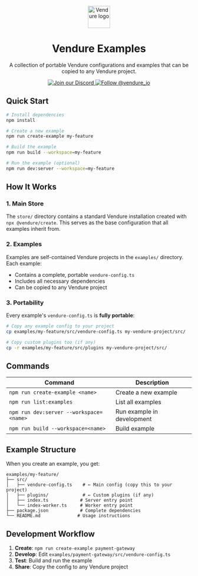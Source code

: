 <p align="center">
  <a href="https://vendure.io">
    <img alt="Vendure logo" height="60" width="auto" src="https://a.storyblok.com/f/192301/252x200/c6608214a9/brand-icon-primary.svg">
  </a>
</p>

<h1 align="center">
  Vendure Examples
</h1>
<p align="center">
  A collection of portable Vendure configurations and examples that can be copied to any Vendure project.
</p>

<p align="center">
  <a href="https://vendure.io/community">
    <img src="https://img.shields.io/badge/join-our%20discord-7289DA.svg" alt="Join our Discord" />
  </a>
  <a href="https://twitter.com/intent/follow?screen_name=vendure_io">
    <img src="https://img.shields.io/twitter/follow/vendure_io" alt="Follow @vendure_io" />
  </a>
</p>

## Quick Start

```bash
# Install dependencies
npm install

# Create a new example
npm run create-example my-feature

# Build the example
npm run build --workspace=my-feature

# Run the example (optional)
npm run dev:server --workspace=my-feature
```

## How It Works

### 1. Main Store
The `store/` directory contains a standard Vendure installation created with `npx @vendure/create`. This serves as the base configuration that all examples inherit from.

### 2. Examples
Examples are self-contained Vendure projects in the `examples/` directory. Each example:
- Contains a complete, portable `vendure-config.ts`
- Includes all necessary dependencies
- Can be copied to any Vendure project

### 3. Portability
Every example's `vendure-config.ts` is **fully portable**:

```bash
# Copy any example config to your project
cp examples/my-feature/src/vendure-config.ts my-vendure-project/src/

# Copy custom plugins too (if any)
cp -r examples/my-feature/src/plugins my-vendure-project/src/
```

## Commands

| Command | Description |
|---------|-------------|
| `npm run create-example <name>` | Create a new example |
| `npm run list:examples` | List all examples |
| `npm run dev:server --workspace=<name>` | Run example in development |
| `npm run build --workspace=<name>` | Build example |

## Example Structure

When you create an example, you get:

```
examples/my-feature/
├── src/
│   ├── vendure-config.ts    # ← Main config (copy this to your project)
│   ├── plugins/             # ← Custom plugins (if any)
│   ├── index.ts            # Server entry point
│   └── index-worker.ts     # Worker entry point
├── package.json            # Complete dependencies
└── README.md              # Usage instructions
```

## Development Workflow

1. **Create**: `npm run create-example payment-gateway`
2. **Develop**: Edit `examples/payment-gateway/src/vendure-config.ts`
3. **Test**: Build and run the example
4. **Share**: Copy the config to any Vendure project

